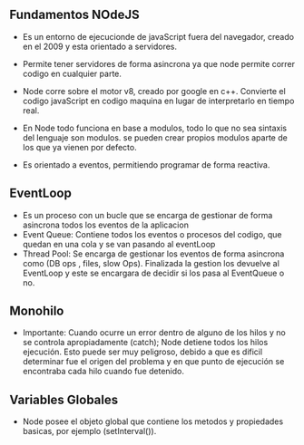 ## Fundamentos NOdeJS

- Es un entorno de ejecucionde de javaScript fuera del navegador, creado en el 2009 y esta orientado a servidores.

- Permite tener servidores de forma asincrona ya que node permite correr codigo en cualquier parte.

- Node corre sobre el motor v8, creado por google en c++. Convierte el codigo javaScript en codigo maquina en lugar de interpretarlo en tiempo real.

- En Node todo funciona en base a modulos, todo lo que no sea sintaxis del lenguaje son modulos. se pueden crear propios modulos aparte de los que ya vienen por defecto.

- Es orientado a eventos, permitiendo programar de forma reactiva.

## EventLoop

- Es un proceso con un bucle que se encarga de gestionar de forma asincrona todos los eventos de la aplicacion
- Event Queue: Contiene todos los eventos o procesos del codigo, que quedan en una cola y se van pasando al eventLoop
- Thread Pool: Se encarga de gestionar los eventos de forma asincrona como (DB ops , files, slow Ops). Finalizada la gestion los devuelve al EventLoop y este se encargara de decidir si los pasa al EventQueue o no.

## Monohilo
- Importante: Cuando ocurre un error dentro de alguno de los hilos y no se controla apropiadamente (catch); Node detiene todos los hilos ejecución. Esto puede ser muy peligroso, debido a que es dificil determinar fue el origen del problema y en que punto de ejecución se encontraba cada hilo cuando fue detenido.

## Variables Globales 
- Node posee el objeto global que contiene los metodos y propiedades basicas, por ejemplo (setInterval()).